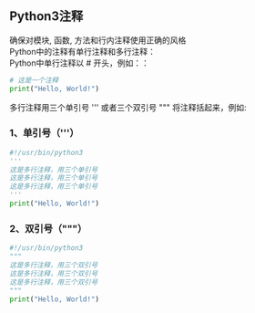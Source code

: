 ## **Python3注释**
确保对模块, 函数, 方法和行内注释使用正确的风格  
Python中的注释有单行注释和多行注释：  
Python中单行注释以 # 开头，例如：：  
```python
# 这是一个注释
print("Hello, World!")
```
多行注释用三个单引号 ''' 或者三个双引号 """ 将注释括起来，例如:

### **1、单引号（'''）**
```python
#!/usr/bin/python3 
'''
这是多行注释，用三个单引号
这是多行注释，用三个单引号 
这是多行注释，用三个单引号
'''
print("Hello, World!")
```

### **2、双引号（"""）**
```python
#!/usr/bin/python3 
"""
这是多行注释，用三个双引号
这是多行注释，用三个双引号 
这是多行注释，用三个双引号
"""
print("Hello, World!")
```
